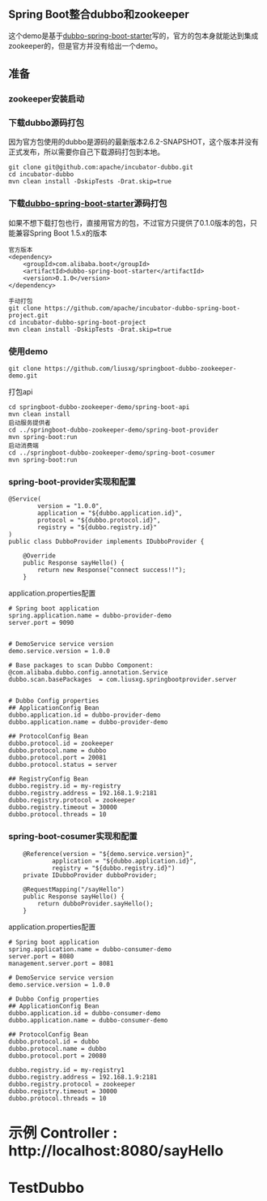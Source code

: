 ﻿
Spring Boot整合dubbo和zookeeper
---------

这个demo是基于[dubbo-spring-boot-starter](https://github.com/apache/incubator-dubbo-spring-boot-project "悬停显示")写的，官方的包本身就能达到集成zookeeper的，但是官方并没有给出一个demo。

## 准备  
### zookeeper安装启动  
### 下载dubbo源码打包  
因为官方包使用的dubbo是源码的最新版本2.6.2-SNAPSHOT，这个版本并没有正式发布，所以需要你自己下载源码打包到本地。
```
git clone git@github.com:apache/incubator-dubbo.git
cd incubator-dubbo
mvn clean install -DskipTests -Drat.skip=true
```
### 下载[dubbo-spring-boot-starter](https://github.com/apache/incubator-dubbo-spring-boot-project "悬停显示")源码打包  
如果不想下载打包也行，直接用官方的包，不过官方只提供了0.1.0版本的包，只能兼容Spring Boot 1.5.x的版本  

```
官方版本
<dependency>
    <groupId>com.alibaba.boot</groupId>
    <artifactId>dubbo-spring-boot-starter</artifactId>
    <version>0.1.0</version>
</dependency>

手动打包
git clone https://github.com/apache/incubator-dubbo-spring-boot-project.git
cd incubator-dubbo-spring-boot-project
mvn clean install -DskipTests -Drat.skip=true
```


### 使用demo
```
git clone https://github.com/liusxg/springboot-dubbo-zookeeper-demo.git
```
打包api
```
cd springboot-dubbo-zookeeper-demo/spring-boot-api
mvn clean install
启动服务提供者
cd ../springboot-dubbo-zookeeper-demo/spring-boot-provider
mvn spring-boot:run
启动消费端
cd ../springboot-dubbo-zookeeper-demo/spring-boot-cosumer
mvn spring-boot:run
```

### spring-boot-provider实现和配置
```
@Service(
        version = "1.0.0",
        application = "${dubbo.application.id}",
        protocol = "${dubbo.protocol.id}",
        registry = "${dubbo.registry.id}"
)
public class DubboProvider implements IDubboProvider {

    @Override
    public Response sayHello() {
        return new Response("connect success!!");
    }
```
application.properties配置
```
# Spring boot application
spring.application.name = dubbo-provider-demo
server.port = 9090


# DemoService service version
demo.service.version = 1.0.0

# Base packages to scan Dubbo Component: @com.alibaba.dubbo.config.annotation.Service
dubbo.scan.basePackages  = com.liusxg.springbootprovider.server


# Dubbo Config properties
## ApplicationConfig Bean
dubbo.application.id = dubbo-provider-demo
dubbo.application.name = dubbo-provider-demo

## ProtocolConfig Bean
dubbo.protocol.id = zookeeper
dubbo.protocol.name = dubbo
dubbo.protocol.port = 20081
dubbo.protocol.status = server

## RegistryConfig Bean
dubbo.registry.id = my-registry
dubbo.registry.address = 192.168.1.9:2181
dubbo.registry.protocol = zookeeper
dubbo.registry.timeout = 30000
dubbo.protocol.threads = 10
```

### spring-boot-cosumer实现和配置
```
    @Reference(version = "${demo.service.version}",
            application = "${dubbo.application.id}",
            registry = "${dubbo.registry.id}")
    private IDubboProvider dubboProvider;

    @RequestMapping("/sayHello")
    public Response sayHello() {
        return dubboProvider.sayHello();
    }
```
application.properties配置
```
# Spring boot application
spring.application.name = dubbo-consumer-demo
server.port = 8080
management.server.port = 8081

# DemoService service version
demo.service.version = 1.0.0

# Dubbo Config properties
## ApplicationConfig Bean
dubbo.application.id = dubbo-consumer-demo
dubbo.application.name = dubbo-consumer-demo

## ProtocolConfig Bean
dubbo.protocol.id = dubbo
dubbo.protocol.name = dubbo
dubbo.protocol.port = 20080

dubbo.registry.id = my-registry1
dubbo.registry.address = 192.168.1.9:2181
dubbo.registry.protocol = zookeeper
dubbo.registry.timeout = 30000
dubbo.protocol.threads = 10
```

示例 Controller : http://localhost:8080/sayHello
=======
# TestDubbo

